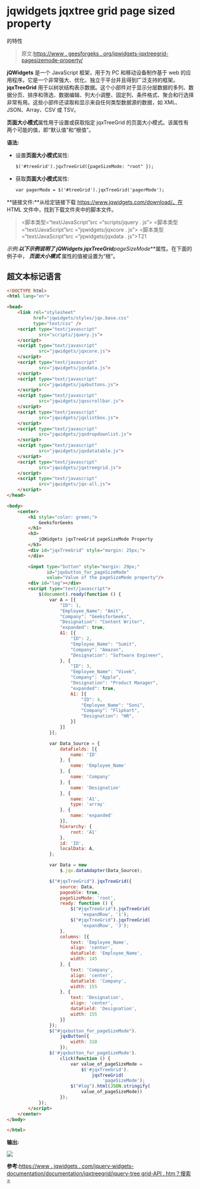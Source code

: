 # jqwidgets jqxtree grid page sized property

的特性

> 原文:[https://www . geesforgeks . org/jqwidgets-jqxtreegrid-pagesizemode-property/](https://www.geeksforgeeks.org/jqwidgets-jqxtreegrid-pagesizemode-property/)

**jQWidgets** 是一个 JavaScript 框架，用于为 PC 和移动设备制作基于 web 的应用程序。它是一个非常强大、优化、独立于平台并且得到广泛支持的框架。 **jqxTreeGrid** 用于以树状结构表示数据。这个小部件对于显示分层数据的多列、数据分页、排序和筛选、数据编辑、列大小调整、固定列、条件格式、聚合和行选择非常有用。这些小部件还读取和显示来自任何类型数据源的数据，如 XML、JSON、Array、CSV 或 TSV。

**页面大小模式**属性用于设置或获取指定 jqxTreeGrid 的页面大小模式。该属性有两个可能的值，即“默认值”和“根值”。

**语法:**

*   设置**页面大小模式**属性:

    ```html
    $('#treeGrid').jqxTreeGrid({pageSizeMode: "root" });  
    ```

*   获取**页面大小模式**属性:

    ```html
    var pagerMode = $('#treeGrid').jqxTreeGrid('pagerMode'); 
    ```

**链接文件:**从给定链接下载 https://www.jqwidgets.com/download/。在 HTML 文件中，找到下载文件夹中的脚本文件。

> <link rel="”stylesheet”" href="”jqwidgets/styles/jqx.base.css”" type="”text/css”">
> <脚本类型=“text/JavaScript”src =“scripts/jquery . js”></script>
> <脚本类型=“text/JavaScript”src =“jqwidgets/jqxcore . js”></script>
> <脚本类型=“text/JavaScript”src =“jqwidgets/jqxdata . js”>T21

**示例:**以下示例说明了 jQWidgets jqxTreeGrid***pageSizeMode***属性。在下面的例子中， ***页面大小模式*** 属性的值被设置为“根”。

## 超文本标记语言

```html
<!DOCTYPE html>
<html lang="en">

<head>
    <link rel="stylesheet" 
          href="jqwidgets/styles/jqx.base.css" 
          type="text/css" />
    <script type="text/javascript" 
            src="scripts/jquery.js">
    </script>
    <script type="text/javascript" 
            src="jqwidgets/jqxcore.js">
    </script>
    <script type="text/javascript" 
            src="jqwidgets/jqxdata.js">
    </script>
    <script type="text/javascript" 
            src="jqwidgets/jqxbuttons.js">
    </script>
    <script type="text/javascript" 
            src="jqwidgets/jqxscrollbar.js">
    </script>
    <script type="text/javascript" 
            src="jqwidgets/jqxlistbox.js">
    </script>
    <script type="text/javascript" 
            src="jqwidgets/jqxdropdownlist.js">
    </script>
    <script type="text/javascript" 
            src="jqwidgets/jqxdatatable.js">
    </script>
    <script type="text/javascript" 
            src="jqwidgets/jqxtreegrid.js">
    </script>
    <script type="text/javascript" 
            src="jqwidgets/jqx-all.js">
    </script>
</head>

<body>
    <center>
        <h1 style="color: green;">
            GeeksforGeeks
        </h1>
        <h3>
            jQWidgets jqxTreeGrid pageSizeMode Property
        </h3>
        <div id="jqxTreeGrid" style="margin: 25px;">
        </div>

        <input type="button" style="margin: 29px;" 
               id="jqxbutton_for_pageSizeMode"
               value="Value of the pageSizeMode property"/>
        <div id="log"></div>
        <script type="text/javascript">
            $(document).ready(function () {
                var A = [{
                    "ID": 1,
                    "Employee_Name": "Amit",
                    "Company": "GeeksforGeeks",
                    "Designation": "Content Writer",
                    "expanded": true,
                    A1: [{
                        "ID": 2,
                        "Employee_Name": "Sumit",
                        "Company": "Amazon",
                        "Designation": "Software Engineer",
                    }, {
                        "ID": 3,
                        "Employee_Name": "Vivek",
                        "Company": "Apple",
                        "Designation": "Product Manager",
                        "expanded": true,
                        A1: [{
                            "ID": 4,
                            "Employee_Name": "Soni",
                            "Company": "Flipkart",
                            "Designation": "HR",
                        }]
                    }]
                }];

                var Data_Source = {
                    dataFields: [{
                        name: 'ID'
                    }, {
                        name: 'Employee_Name'
                    }, {
                        name: 'Company'
                    }, {
                        name: 'Designation'
                    }, {
                        name: 'A1',
                        type: 'array'
                    }, {
                        name: 'expanded'
                    }],
                    hierarchy: {
                        root: 'A1'
                    },
                    id: 'ID',
                    localData: A,
                };

                var Data = new
                    $.jqx.dataAdapter(Data_Source);

                $("#jqxTreeGrid").jqxTreeGrid({
                    source: Data,
                    pageable: true,
                    pageSizeMode: 'root',
                    ready: function () {
                        $("#jqxTreeGrid").jqxTreeGrid(
                            'expandRow', '1');
                        $("#jqxTreeGrid").jqxTreeGrid(
                            'expandRow', '3');
                    },
                    columns: [{
                        text: 'Employee_Name',
                        align: 'center',
                        dataField: 'Employee_Name',
                        width: 145
                    }, {
                        text: 'Company',
                        align: 'center',
                        dataField: 'Company',
                        width: 155
                    }, {
                        text: 'Designation',
                        align: 'center',
                        dataField: 'Designation',
                        width: 155
                    }]
                });
                $("#jqxbutton_for_pageSizeMode").
                    jqxButton({
                        width: 310
                    });
                $('#jqxbutton_for_pageSizeMode').
                    click(function () {
                        var value_of_pageSizeMode =
                            $('#jqxTreeGrid').
                                jqxTreeGrid(
                                    'pageSizeMode');
                        $("#log").html(JSON.stringify(
                            value_of_pageSizeMode))
                    });
            });
        </script>
    </center>
</body>

</html>
```

**输出:**

![](img/131369e4135990cd9c76f9934118c107.png)

**参考:**[https://www . jqwidgets . com/jquery-widgets-documentation/documentation/jqxtreegrid/jquery-tree grid-API . htm？搜索=](https://www.jqwidgets.com/jquery-widgets-documentation/documentation/jqxtreegrid/jquery-treegrid-api.htm?search=)